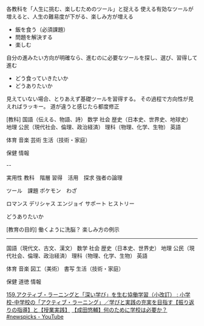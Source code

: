 
各教科を「人生に挑む、楽しむためのツール」と捉える
使える有効なツールが増えると、人生の難易度が下がる、楽しみ方が増える

- 飯を食う（必須課題）
- 問題を解決する
- 楽しむ

自分の進みたい方向が明確なら、進むのに必要なツールを探し、選び、習得して進む
- どう食っていきたいか
- どうありたいか

見えていない場合、とりあえず基礎ツールを習得する。
その過程で方向性が見えればラッキー。
道が違うと感じたら都度修正


[教科]
国語（伝える、物語、詩）
数学
社会
    歴史（日本史、世界史、地球史）
    地理
    公民（現代社会、倫理、政治経済）
理科（物理、化学、生物）
英語

体育
音楽
芸術
生活（技術・家庭）

保健
情報

--

実用性
教科　階層
習得　活用　探求
強者の論理

ツール　課題
ポケモン　わざ

ロマンス
デリシャス
エンジョイ
サポート
ヒストリー

どうありたいか


[教育の目的]
働くように洗脳？
楽しみ方の例示


---

国語（現代文、古文、漢文）
数学
社会
    歴史（日本史、世界史）
    地理
    公民（現代社会、倫理、政治経済）
理科（物理、化学、生物）
英語

体育
音楽
図工（美術）
書写
生活（技術・家庭）

保健
道徳
情報



[159.アクティブ・ラーニングと「深い学び」を生む協働学習（小改訂） : 小学校-中学校の「アクティブ・ラーニング」／学びと実践の充実を目指す【振り返りの指導】と【授業実践】](http://blog.livedoor.jp/kyouiku39-smile/archives/61758172.html)
[【成田悠輔】何のために学校は必要か？ #newspicks - YouTube](https://www.youtube.com/shorts/ORO8t7wGVkk)